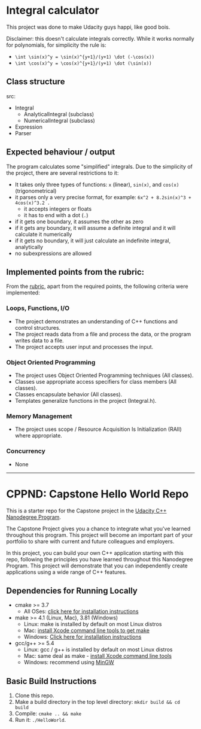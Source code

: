 # Integral calculator

This project was done to make Udacity guys happi, like good bois.

Disclaimer: this doesn't calculate integrals correctly. 
While it works normally for polynomials, for simplicity the rule is: 
 - `\int \sin(x)^y = \sin(x)^{y+1}/(y+1) \dot (-\cos(x))`
 - `\int \cos(x)^y = \cos(x)^{y+1}/(y+1) \dot (\sin(x))`

## Class structure
src:
 - Integral
   - AnalyticalIntegral (subclass)
   - NumericalIntegral (subclass)
 - Expression
 - Parser

## Expected behaviour / output
The program calculates some "simplified" integrals. Due to the simplicity of the project, there are several restrictions to it:
 - It takes only three types of functions: `x` (linear), `sin(x)`, and `cos(x)` (trigonometrical)
 - it parses only a very precise format, for example:
   `6x^2 + 8.2sin(x)^3 + 4cos(x)^3.2 .`
   - it accepts integers or floats
   - it has to end with a dot (`.`)
 - if it gets one boundary, it assumes the other as zero
 - if it gets any boundary, it will assume a definite integral and it will calculate it numerically
 - if it gets no boundary, it will just calculate an indefinite integral, analytically
 - no subexpressions are allowed

## Implemented points from the rubric:
From the [rubric](https://review.udacity.com/#!/rubrics/2533/view), apart from the required points, the following criteria were implemented:

### Loops, Functions, I/O
 - The project demonstrates an understanding of C++ functions and control structures.
 - The project reads data from a file and process the data, or the program writes data to a file.
 - The project accepts user input and processes the input.

### Object Oriented Programming
 - The project uses Object Oriented Programming techniques (All classes).
 - Classes use appropriate access specifiers for class members (All classes).
 - Classes encapsulate behavior (All classes).
 - Templates generalize functions in the project (Integral.h).

 ### Memory Management
 - The project uses scope / Resource Acquisition Is Initialization (RAII) where appropriate.
 ### Concurrency
 - None


---

# CPPND: Capstone Hello World Repo

This is a starter repo for the Capstone project in the [Udacity C++ Nanodegree Program](https://www.udacity.com/course/c-plus-plus-nanodegree--nd213).

The Capstone Project gives you a chance to integrate what you've learned throughout this program. This project will become an important part of your portfolio to share with current and future colleagues and employers.

In this project, you can build your own C++ application starting with this repo, following the principles you have learned throughout this Nanodegree Program. This project will demonstrate that you can independently create applications using a wide range of C++ features.

## Dependencies for Running Locally
* cmake >= 3.7
  * All OSes: [click here for installation instructions](https://cmake.org/install/)
* make >= 4.1 (Linux, Mac), 3.81 (Windows)
  * Linux: make is installed by default on most Linux distros
  * Mac: [install Xcode command line tools to get make](https://developer.apple.com/xcode/features/)
  * Windows: [Click here for installation instructions](http://gnuwin32.sourceforge.net/packages/make.htm)
* gcc/g++ >= 5.4
  * Linux: gcc / g++ is installed by default on most Linux distros
  * Mac: same deal as make - [install Xcode command line tools](https://developer.apple.com/xcode/features/)
  * Windows: recommend using [MinGW](http://www.mingw.org/)

## Basic Build Instructions

1. Clone this repo.
2. Make a build directory in the top level directory: `mkdir build && cd build`
3. Compile: `cmake .. && make`
4. Run it: `./HelloWorld`.